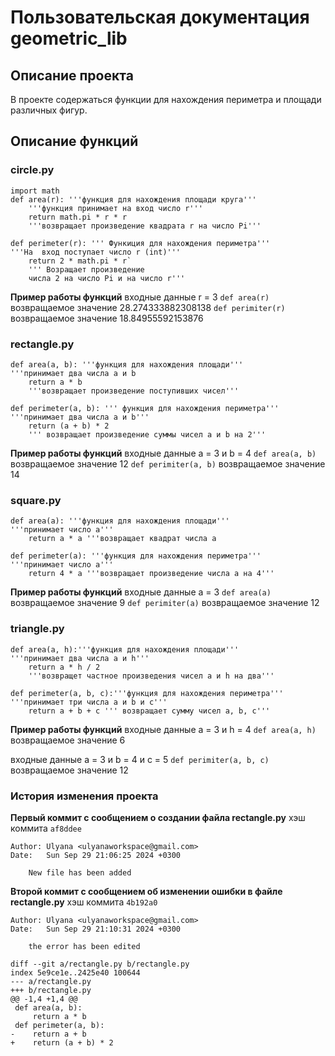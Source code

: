 # Пользовательская документация geometric_lib
## Описание проекта 
В проекте содержаться функции для нахождения периметра и площади различных фигур.
## Описание функций 
### circle.py
```
import math  
def area(r): '''функция для нахождения площади круга'''
	'''функция принимает на вход число r'''
    return math.pi * r * r 
    '''возвращает произведение квадрата r на число Pi'''
```
``` 
def perimeter(r): ''' Функиция для нахождения периметрa'''
'''На  вход поступает число r (int)'''
    return 2 * math.pi * r` 
    ''' Возращает произведение 
    числа 2 на число Pi и на число r'''
```
**Пример работы функций**
входные данные  r = 3
``def area(r)`` 
возвращаемое значение 28.274333882308138
``def perimiter(r)``
возвращаемое значение 18.84955592153876

### rectangle.py 
```
def area(a, b): '''функция для нахождения площади''' 
'''принимает два числа a и b
    return a * b  
    '''возвращает произведение поступивших чисел'''
```
```
def perimeter(a, b): ''' функция для нахождения периметра'''
'''принимает два числа a и b'''  
    return (a + b) * 2
    ''' возвращает произведение суммы чисел a и b на 2''' 
```
**Пример работы функций**
входные данные  a = 3 и b = 4
``def area(a, b)`` 
возвращаемое значение 12
``def perimiter(a, b)``
возвращаемое значение 14

### square.py
```
def area(a): '''функция для нахождения площади'''
'''принимает число a''' 
    return a * a '''возвращает квадрат числа a
``` 
  
```
def perimeter(a): '''функция для нахождения периметра'''
'''принимает число a'''
    return 4 * a '''возвращает произведение числа a на 4'''
```

**Пример работы функций**
входные данные  a = 3 
``def area(a)`` 
возвращаемое значение 9
``def perimiter(a)``
возвращаемое значение 12
### triangle.py
```
def area(a, h):'''функция для нахождения площади'''
'''принимает два числа a и h''' 
    return a * h / 2 
    '''возвращет частное произведения чисел a и h на два'''
```
```
def perimeter(a, b, c):'''функция для нахождения периметра'''
'''принимает три числа a и b и c'''
    return a + b + c ''' возвращает сумму чисел a, b, c'''
```
**Пример работы функций**
входные данные  a = 3 и h = 4 
``def area(a, h)`` 
возвращаемое значение 6

входные данные  a = 3 и b = 4 и c = 5
``def perimiter(a, b, c)``
возвращаемое значение 12

### История изменения проекта
**Первый коммит с сообщением о создании файла rectangle.py**
хэш коммита ```af8ddee```
``` commit af8ddee63d822ffcd54144ad76b6045b99454248
Author: Ulyana <ulyanaworkspace@gmail.com>
Date:   Sun Sep 29 21:06:25 2024 +0300

    New file has been added
```
**Второй коммит с сообщением 
об изменении ошибки в файле rectangle.py**
хэш коммита ```4b192a0```
``` commit 4b192a098aa16f9e29811e97fd65c283e2b576be (HEAD -> branch_new)
Author: Ulyana <ulyanaworkspace@gmail.com>
Date:   Sun Sep 29 21:10:31 2024 +0300

    the error has been edited

```
```
diff --git a/rectangle.py b/rectangle.py
index 5e9ce1e..2425e40 100644
--- a/rectangle.py
+++ b/rectangle.py
@@ -1,4 +1,4 @@
 def area(a, b):
     return a * b
 def perimeter(a, b):
-    return a + b
+    return (a + b) * 2

```